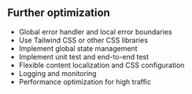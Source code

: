 ## Further optimization

- Global error handler and local error boundaries
- Use Tailwind CSS or other CSS libraries
- Implement global state management
- Implement unit test and end-to-end test
- Flexible content localization and CSS configuration
- Logging and monitoring
- Performance optimization for high traffic